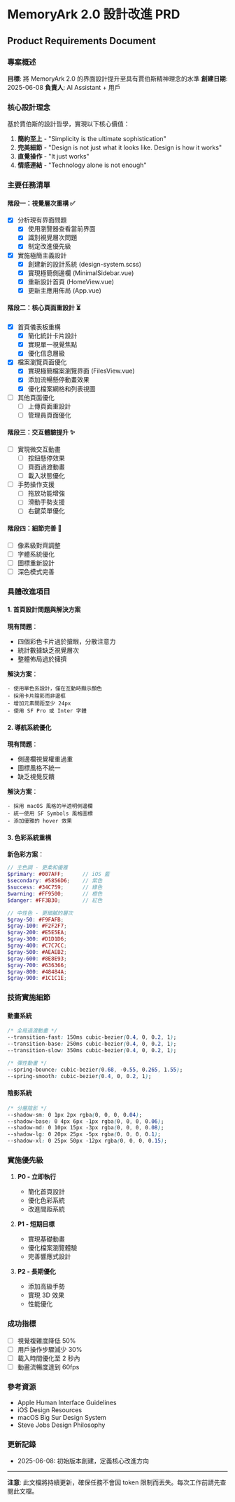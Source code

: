 # MemoryArk 2.0 設計改進 PRD
## Product Requirements Document

### 專案概述
**目標**: 將 MemoryArk 2.0 的界面設計提升至具有賈伯斯精神理念的水準
**創建日期**: 2025-06-08
**負責人**: AI Assistant + 用戶

### 核心設計理念
基於賈伯斯的設計哲學，實現以下核心價值：
1. **簡約至上** - "Simplicity is the ultimate sophistication"
2. **完美細節** - "Design is not just what it looks like. Design is how it works"
3. **直覺操作** - "It just works"
4. **情感連結** - "Technology alone is not enough"

### 主要任務清單

#### 階段一：視覺層次重構 ✅
- [x] 分析現有界面問題
  - [x] 使用瀏覽器查看當前界面
  - [x] 識別視覺層次問題
  - [x] 制定改進優先級
- [x] 實施極簡主義設計
  - [x] 創建新的設計系統 (design-system.scss)
  - [x] 實現極簡側邊欄 (MinimalSidebar.vue)
  - [x] 重新設計首頁 (HomeView.vue)
  - [x] 更新主應用佈局 (App.vue)

#### 階段二：核心頁面重設計 ⏳
- [x] 首頁儀表板重構
  - [x] 簡化統計卡片設計
  - [x] 實現單一視覺焦點
  - [x] 優化信息層級
- [x] 檔案瀏覽頁面優化
  - [x] 實現極簡檔案瀏覽界面 (FilesView.vue)
  - [x] 添加流暢懸停動畫效果
  - [x] 優化檔案網格和列表視圖
- [ ] 其他頁面優化
  - [ ] 上傳頁面重設計
  - [ ] 管理員頁面優化

#### 階段三：交互體驗提升 ✨
- [ ] 實現微交互動畫
  - [ ] 按鈕懸停效果
  - [ ] 頁面過渡動畫
  - [ ] 載入狀態優化
- [ ] 手勢操作支援
  - [ ] 拖放功能增強
  - [ ] 滑動手勢支援
  - [ ] 右鍵菜單優化

#### 階段四：細節完善 💎
- [ ] 像素級對齊調整
- [ ] 字體系統優化
- [ ] 圖標重新設計
- [ ] 深色模式完善

### 具體改進項目

#### 1. 首頁設計問題與解決方案
**現有問題**：
- 四個彩色卡片過於搶眼，分散注意力
- 統計數據缺乏視覺層次
- 整體佈局過於擁擠

**解決方案**：
```
- 使用單色系設計，僅在互動時顯示顏色
- 採用卡片陰影而非邊框
- 增加元素間距至少 24px
- 使用 SF Pro 或 Inter 字體
```

#### 2. 導航系統優化
**現有問題**：
- 側邊欄視覺權重過重
- 圖標風格不統一
- 缺乏視覺反饋

**解決方案**：
```
- 採用 macOS 風格的半透明側邊欄
- 統一使用 SF Symbols 風格圖標
- 添加優雅的 hover 效果
```

#### 3. 色彩系統重構
**新色彩方案**：
```scss
// 主色調 - 更柔和優雅
$primary: #007AFF;      // iOS 藍
$secondary: #5856D6;    // 紫色
$success: #34C759;      // 綠色
$warning: #FF9500;      // 橙色
$danger: #FF3B30;       // 紅色

// 中性色 - 更細膩的層次
$gray-50: #F9FAFB;
$gray-100: #F2F2F7;
$gray-200: #E5E5EA;
$gray-300: #D1D1D6;
$gray-400: #C7C7CC;
$gray-500: #AEAEB2;
$gray-600: #8E8E93;
$gray-700: #636366;
$gray-800: #48484A;
$gray-900: #1C1C1E;
```

### 技術實施細節

#### 動畫系統
```css
/* 全局過渡動畫 */
--transition-fast: 150ms cubic-bezier(0.4, 0, 0.2, 1);
--transition-base: 250ms cubic-bezier(0.4, 0, 0.2, 1);
--transition-slow: 350ms cubic-bezier(0.4, 0, 0.2, 1);

/* 彈性動畫 */
--spring-bounce: cubic-bezier(0.68, -0.55, 0.265, 1.55);
--spring-smooth: cubic-bezier(0.4, 0, 0.2, 1);
```

#### 陰影系統
```css
/* 分層陰影 */
--shadow-sm: 0 1px 2px rgba(0, 0, 0, 0.04);
--shadow-base: 0 4px 6px -1px rgba(0, 0, 0, 0.06);
--shadow-md: 0 10px 15px -3px rgba(0, 0, 0, 0.08);
--shadow-lg: 0 20px 25px -5px rgba(0, 0, 0, 0.1);
--shadow-xl: 0 25px 50px -12px rgba(0, 0, 0, 0.15);
```

### 實施優先級
1. **P0 - 立即執行**
   - 簡化首頁設計
   - 優化色彩系統
   - 改進間距系統

2. **P1 - 短期目標**
   - 實現基礎動畫
   - 優化檔案瀏覽體驗
   - 完善響應式設計

3. **P2 - 長期優化**
   - 添加高級手勢
   - 實現 3D 效果
   - 性能優化

### 成功指標
- [ ] 視覺複雜度降低 50%
- [ ] 用戶操作步驟減少 30%
- [ ] 載入時間優化至 2 秒內
- [ ] 動畫流暢度達到 60fps

### 參考資源
- Apple Human Interface Guidelines
- iOS Design Resources
- macOS Big Sur Design System
- Steve Jobs Design Philosophy

### 更新記錄
- 2025-06-08: 初始版本創建，定義核心改進方向

---
**注意**: 此文檔將持續更新，確保任務不會因 token 限制而丟失。每次工作前請先查閱此文檔。